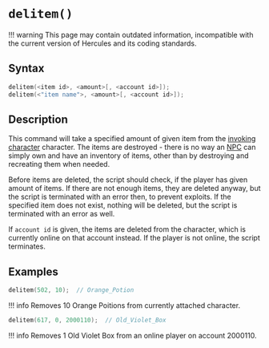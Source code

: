 # `delitem()`

!!! warning
	This page may contain outdated information, incompatible with the current version of Hercules and its coding standards.

## Syntax

```c
delitem(<item id>, <amount>[, <account id>]);
delitem(<"item name">, <amount>[, <account id>]);
```

## Description

This command will take a specified amount of given item from the [invoking character](../../RID.md) character. The items are destroyed - there is no way an [NPC](../../NPC.md) can simply own and have an inventory of items, other than by destroying and recreating them when needed.

Before items are deleted, the script should check, if the player has given amount of items. If there are not enough items, they are deleted anyway, but the script is terminated with an error then, to prevent exploits. If the specified item does not exist, nothing will be deleted, but the script is terminated with an error as well.

If `account id` is given, the items are deleted from the character, which is currently online on that account instead. If the player is not online, the script terminates.

## Examples

```c
delitem(502, 10);  // Orange_Potion
```

!!! info
	Removes 10 Orange Poitions from currently attached character.

```c
delitem(617, 0, 2000110);  // Old_Violet_Box
```

!!! info
	Removes 1 Old Violet Box from an online player on account 2000110.
